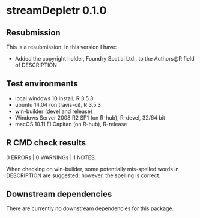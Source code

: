 # streamDepletr 0.1.0

## Resubmission
This is a resubmission. In this version I have:
* Added the copyright holder, Foundry Spatial Ltd., to the Authors@R field of DESCRIPTION

## Test environments
* local windows 10 install, R 3.5.3
* ubuntu 14.04 (on travis-ci), R 3.5.3
* win-builder (devel and release)
* Windows Server 2008 R2 SP1 (on R-hub), R-devel, 32/64 bit
* macOS 10.11 El Capitan (on R-hub), R-release

## R CMD check results
0 ERRORs | 0 WARNINGs | 1 NOTES.

When checking on win-builder, some potentially mis-spelled words in 
DESCRIPTION are suggested; however, the spelling is correct.

## Downstream dependencies
There are currently no downstream dependencies for this package.